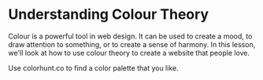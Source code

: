 # Understanding Colour Theory

Colour is a powerful tool in web design. It can be used to create a mood, to draw attention to something, or to create a sense of harmony. In this lesson, we'll look at how to use colour theory to create a website that people love.

Use colorhunt.co to find a color palette that you like.